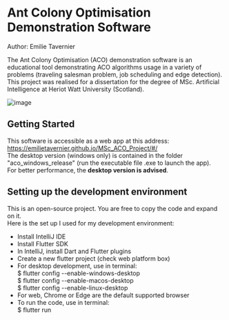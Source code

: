 # Ant Colony Optimisation Demonstration Software

Author: Emilie Tavernier

The Ant Colony Optimisation (ACO) demonstration software is an educational tool demonstrating ACO algorithms usage in a variety of problems (traveling salesman problem, job scheduling and edge detection).<br/>
This project was realised for a dissertation for the degree of MSc. Artificial Intelligence at Heriot Watt University (Scotland).<br/>

![image](https://user-images.githubusercontent.com/47278505/129526981-e2f26d0f-3e22-4fd9-bfb8-dd9ad98bd999.png)

## Getting Started

This software is accessible as a web app at this address: https://emilietavernier.github.io/MSc_ACO_Project/#/<br/>
The desktop version (windows only) is contained in the folder "aco_windows_release" (run the executable file .exe to launch the app). <br/>
For better performance, the <b>desktop version is advised</b>.<br/>

## Setting up the development environment

This is an open-source project. You are free to copy the code and expand on it. <br/>
Here is the set up I used for my development environment:
- Install IntelliJ IDE
- Install Flutter SDK
- In IntelliJ, install Dart and Flutter plugins
- Create a new flutter project (check web platform box)
- For desktop development, use in terminal:<br/>
    $ flutter config --enable-windows-desktop<br/>
    $ flutter config --enable-macos-desktop<br/>
    $ flutter config --enable-linux-desktop<br/>
- For web, Chrome or Edge are the default supported browser
- To run the code, use in terminal:<br/>
    $ flutter run
